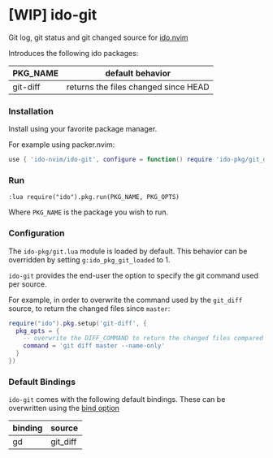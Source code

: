 # [WIP] ido-git

Git log, git status and git changed source for [ido.nvim](https://github.com/ido-nvim/core)

Introduces the following ido packages:

| PKG_NAME   | default behavior |
|----------|---------|
| git-diff | returns the files changed since HEAD |

### Installation

Install using your favorite package manager.

For example using packer.nvim:

```lua
use { 'ido-nvim/ido-git', configure = function() require 'ido-pkg/git_diff' end }
```

### Run

```vim
:lua require("ido").pkg.run(PKG_NAME, PKG_OPTS)
```

Where `PKG_NAME` is the package you wish to run.

### Configuration

The `ido-pkg/git.lua` module is loaded by default. This behavior can be overridden by setting `g:ido_pkg_git_loaded` to 1.

`ido-git` provides the end-user the option to specify the git command used per source.

For example, in order to overwrite the command used by the `git_diff` source, to return the changed files since `master`:

```lua
require("ido").pkg.setup('git-diff', {
  pkg_opts = {
    -- overwrite the DIFF_COMMAND to return the changed files compared to master branch
    command = 'git diff master --name-only'
  }
})
```

### Default Bindings

`ido-git` comes with the following default bindings. These can be overwritten using the [bind option](https://github.com/ido-nvim/core/blob/main/wiki/packages.md#pkgbindname-opts)

| binding    | source |
|----------|---------|
| <leader>gd | git_diff |

